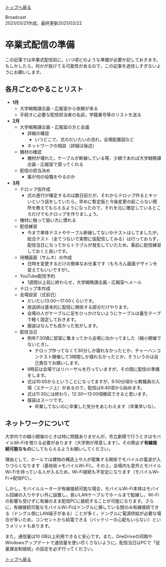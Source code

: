 [トップへ戻る](../README.md)

Broadcast  
2021/03/21作成，最終更新2021/03/22

# 卒業式配信の準備

この記事では卒業式配信前に，いつ頃どのような準備が必要か記しておきます。もしかしたら，何かが抜けてる可能性があるので，この記事を過信しすぎないようにお願いします。


## 各月ごとのやることリスト

- **1月**
	- 大学戦略課企画・広報室から依頼が来る
	- 手続きに必要な配信担当者の名前，学籍番号等のリストを送る
- **2月**
	- 大学戦略課企画・広報室の方と会議
		- 詳細の確認
			- いつどこで，式のだいたいの流れ，会場配置図など
		- ネットワークの相談（詳細は後述）
	- 機材の確認
		- 機材が壊れた，ケーブルが断線している等，少額であれば大学戦略課企画・広報室で買ってくれる
	- 配信の担当決め
		- 誰が何の役職をやるのか
- **3月**
	- テロップ仮作成
		- 式の進行が確定するのは数日前だが，それからテロップ作るとキツいという話をしていたら，早めに暫定版と今後変更の起こらない箇所を教えてもらえるようになったので，それを元に確定しているところだけでもテロップを作りましょう。
	- 機材に触って扱い方に慣れる
	- 配信練習
		- 今まで単体テストやケーブル断線してないかテストはしてましたが，総合テスト（全てつないで実際に仮配信してみる）は行っておらず，配信当日になってからトラブルが発生していたため，事前に配信練習しておくと良いです。
	- 待機画面（サムネ）の作成
		- 日時を変更するだけの簡単なお仕事です（もちろん画面デザインを変えてもいいですが）。
	- YouTube配信予約
		- 1週間以上前に終わらせ，大学戦略課企画・広報室へメール
	- テロップ本作成
	- 会場設営（式前日）
		- だいたい13:00〜17:00くらいです。
		- 放送研は基本的に配信に関係する部分だけやります。
		- 会場の人がケーブルに足をひっかけないようにケーブルは養生テープで軽く固定しておきます。
		- 服装はなんでも良かった気がします。
	- 配信当日
		- 例年7:30頃に部室に集まってから会場に向かってました（縮小開催でないとき）。
			- テロップ作ってなくて30分しか寝れなかったとか，チャーハンコンテスト開催して3時間しか寝れなかったとか，そういうのは自己責任でお願いします。
		- 9時前は会場ではリハーサルを行っていますが，その間に配信の準備をします。
		- 式は10:00からということになってますが，9:50分頃から教職員の入場（ステージ上）があるので，配信は9:40頃から始めます。
		- 式は11:30には終わり，12:30〜13:00頃撤収できると思います。
		- 服装はスーツです。
			- 卒業してないのに卒業した気分をあじわえます（卒業早いな）。


## ネットワークについて

大学内での縮小開催のときは特に問題ありませんが，市立劇場で行うときはモバイルWi-Fiを借りる必要があります（大学側が用意します）。その際必ず**有線接続可能なもの**にしてもらえるようお願いしてください。

理由として，ホールでは建物の構造上や人が密集する関係でモバイルの電波が入りづらくなります（基地局→モバイルWi-Fi）。その上，会場内も意外とモバイルWi-Fiを持っている人が入るため，Wi-Fi接続も不安定になります（モバイルWi-Fi→配信PC）。

しかし，モバイルルーターが有線接続可能な場合，モバイルWi-Fi本体はモバイル回線の入りやすい外に設置し，長いLANケーブルでホールまで配線し，Wi-Fiの影響も受けずに有線のまま配信PCに接続することが可能になります。さらに，有線接続可能なモバイルWi-Fiはドングルに挿している間のみ有線接続できる（ドングル側にLAN端子がある）ことが多く，ドングルに電源供給が必要な場合が多いため，コンセントから給電できる（バッテリーの心配もいらない）というメリットもあります。

また，通信量は10 GB以上利用できると安心です。また，OneDriveの同期やWindowsアップデートで通信量を使い尽くさないように，配信当日はPCで「従量課金制接続」の設定を必ず行ってください。

[トップへ戻る](../README.md)
